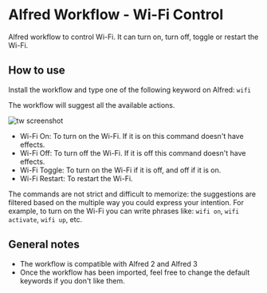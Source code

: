 Alfred Workflow - Wi-Fi Control
==========================

Alfred workflow to control Wi-Fi. It can turn on, turn off, toggle or restart the Wi-Fi.


How to use
----------

Install the workflow and type one of the following keyword on Alfred: `wifi`

The workflow will suggest all the available actions.

![tw screenshot](https://raw.githubusercontent.com/miromannino/alfred-wifi-control/master/screenshot.png "screenshot")

- Wi-Fi On: To turn on the Wi-Fi. If it is on this command doesn't have effects.
- Wi-Fi Off: To turn off the Wi-Fi. If it is off this command doesn't have effects.
- Wi-Fi Toggle: To turn on the Wi-Fi if it is off, and off if it is on.
- Wi-Fi Restart: To restart the Wi-Fi.

The commands are not strict and difficult to memorize: the suggestions are filtered based on the multiple way you could express your intention. For example, to turn on the Wi-Fi you can write phrases like: `wifi on`, `wifi activate`, `wifi up`, etc.


General notes
-------------

- The workflow is compatible with Alfred 2 and Alfred 3
- Once the workflow has been imported, feel free to change the default keywords if you don't like them.